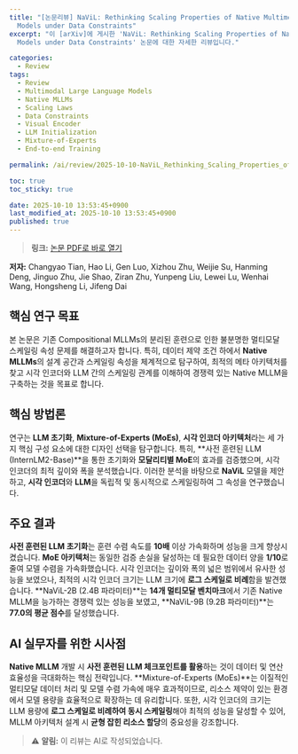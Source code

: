 ```yaml
---
title: "[논문리뷰] NaViL: Rethinking Scaling Properties of Native Multimodal Large Language
  Models under Data Constraints"
excerpt: "이 [arXiv]에 게시한 'NaViL: Rethinking Scaling Properties of Native Multimodal Large Language
  Models under Data Constraints' 논문에 대한 자세한 리뷰입니다."

categories:
  - Review
tags:
  - Review
  - Multimodal Large Language Models
  - Native MLLMs
  - Scaling Laws
  - Data Constraints
  - Visual Encoder
  - LLM Initialization
  - Mixture-of-Experts
  - End-to-end Training

permalink: /ai/review/2025-10-10-NaViL_Rethinking_Scaling_Properties_of_Native_Multimodal_Large_Language_Models_under_Data_Constraints/

toc: true
toc_sticky: true

date: 2025-10-10 13:53:45+0900
last_modified_at: 2025-10-10 13:53:45+0900
published: true
---
```

> **링크:** [논문 PDF로 바로 열기](https://arxiv.org/abs/2510.08565)

**저자:** Changyao Tian, Hao Li, Gen Luo, Xizhou Zhu, Weijie Su, Hanming Deng, Jinguo Zhu, Jie Shao, Ziran Zhu, Yunpeng Liu, Lewei Lu, Wenhai Wang, Hongsheng Li, Jifeng Dai



## 핵심 연구 목표
본 논문은 기존 Compositional MLLMs의 분리된 훈련으로 인한 불분명한 멀티모달 스케일링 속성 문제를 해결하고자 합니다. 특히, 데이터 제약 조건 하에서 **Native MLLMs**의 설계 공간과 스케일링 속성을 체계적으로 탐구하여, 최적의 메타 아키텍처를 찾고 시각 인코더와 LLM 간의 스케일링 관계를 이해하여 경쟁력 있는 Native MLLM을 구축하는 것을 목표로 합니다.

## 핵심 방법론
연구는 **LLM 초기화**, **Mixture-of-Experts (MoEs)**, **시각 인코더 아키텍처**라는 세 가지 핵심 구성 요소에 대한 디자인 선택을 탐구합니다. 특히, **사전 훈련된 LLM (InternLM2-Base)**을 통한 초기화와 **모달리티별 MoE**의 효과를 검증했으며, 시각 인코더의 최적 깊이와 폭을 분석했습니다. 이러한 분석을 바탕으로 **NaViL** 모델을 제안하고, **시각 인코더**와 **LLM**을 독립적 및 동시적으로 스케일링하여 그 속성을 연구했습니다.

## 주요 결과
**사전 훈련된 LLM 초기화**는 훈련 수렴 속도를 **10배** 이상 가속화하며 성능을 크게 향상시켰습니다. **MoE 아키텍처**는 동일한 검증 손실을 달성하는 데 필요한 데이터 양을 **1/10**로 줄여 모델 수렴을 가속화했습니다. 시각 인코더는 깊이와 폭의 넓은 범위에서 유사한 성능을 보였으나, 최적의 시각 인코더 크기는 LLM 크기에 **로그 스케일로 비례**함을 발견했습니다. **NaViL-2B (2.4B 파라미터)**는 **14개 멀티모달 벤치마크**에서 기존 Native MLLM을 능가하는 경쟁력 있는 성능을 보였고, **NaViL-9B (9.2B 파라미터)**는 **77.0의 평균 점수**를 달성했습니다.

## AI 실무자를 위한 시사점
**Native MLLM** 개발 시 **사전 훈련된 LLM 체크포인트를 활용**하는 것이 데이터 및 연산 효율성을 극대화하는 핵심 전략입니다. **Mixture-of-Experts (MoEs)**는 이질적인 멀티모달 데이터 처리 및 모델 수렴 가속에 매우 효과적이므로, 리소스 제약이 있는 환경에서 모델 용량을 효율적으로 확장하는 데 유리합니다. 또한, 시각 인코더의 크기는 LLM 용량에 **로그 스케일로 비례하여 동시 스케일링**해야 최적의 성능을 달성할 수 있어, MLLM 아키텍처 설계 시 **균형 잡힌 리소스 할당**의 중요성을 강조합니다.

> ⚠️ **알림:** 이 리뷰는 AI로 작성되었습니다.